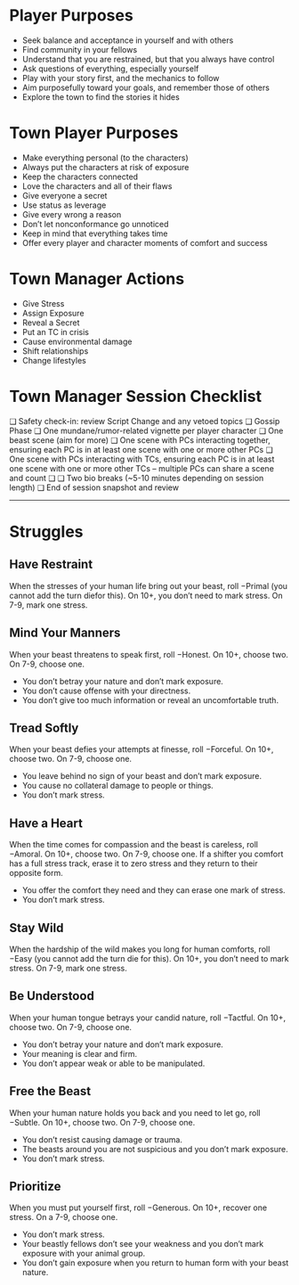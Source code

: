 # Player Purposes
- Seek balance and acceptance in yourself and with others
- Find community in your fellows
- Understand that you are restrained, but that you always have control
- Ask questions of everything, especially yourself
- Play with your story first, and the mechanics to follow
- Aim purposefully toward your goals, and remember those of others
- Explore the town to find the stories it hides

# Town Player Purposes
- Make everything personal (to the characters)
- Always put the characters at risk of exposure
- Keep the characters connected
- Love the characters and all of their flaws
- Give everyone a secret
- Use status as leverage
- Give every wrong a reason
- Don’t let nonconformance go unnoticed
- Keep in mind that everything takes time
- Offer every player and character moments of comfort and success

# Town Manager Actions
- Give Stress
- Assign Exposure
- Reveal a Secret
- Put an TC in crisis
- Cause environmental damage
- Shift relationships
- Change lifestyles

# Town Manager Session Checklist
❑ Safety check-in: review Script Change and any vetoed topics
❑ Gossip Phase
❑ One mundane/rumor-related vignette per player character
❑ One beast scene (aim for more)
❑ One scene with PCs interacting together, ensuring each PC is in at least one scene with one or more other PCs
❑ One scene with PCs interacting with TCs, ensuring each PC is in at least one scene with one or more other TCs – multiple PCs can share a scene and count
❑ ❑ Two bio breaks (~5-10 minutes depending on session length)
❑ End of session snapshot and review

-------------------------------------

# Struggles

## Have Restraint
When the stresses of your human life bring out your beast, 
roll −Primal (you cannot add the turn diefor this). 
On 10+, you don’t need to mark stress. 
On 7-9, mark one stress.

## Mind Your Manners
When your beast threatens to speak first, 
roll −Honest. 
On 10+, choose two. 
On 7-9, choose one.
- You don’t betray your nature and don’t mark exposure.
- You don’t cause offense with your directness.
- You don’t give too much information or reveal an uncomfortable truth.

## Tread Softly
When your beast defies your attempts at finesse, 
roll −Forceful. 
On 10+, choose two. 
On 7-9, choose one.
- You leave behind no sign of your beast and don’t mark exposure.
- You cause no collateral damage to people or things.
- You don’t mark stress.

## Have a Heart
When the time comes for compassion and the beast is careless, 
roll −Amoral. 
On 10+, choose two. 
On 7-9, choose one. 
If a shifter you comfort has a full stress track, erase it
to zero stress and they return to their opposite form.
- You offer the comfort they need and they can erase one mark of stress.
- You don’t mark stress.

## Stay Wild
When the hardship of the wild makes you long for human comforts, 
roll −Easy (you cannot add the turn die for this). 
On 10+, you don’t need to mark stress. 
On 7-9, mark one stress.

## Be Understood
When your human tongue betrays your candid nature, 
roll −Tactful. 
On 10+, choose two. 
On 7-9, choose one.
- You don’t betray your nature and don’t mark exposure.
- Your meaning is clear and firm.
- You don’t appear weak or able to be manipulated.

## Free the Beast
When your human nature holds you back and you need to let go, 
roll −Subtle. 
On 10+, choose two. 
On 7-9, choose one.
- You don’t resist causing damage or trauma.
- The beasts around you are not suspicious and you don’t mark exposure.
- You don’t mark stress.

## Prioritize
When you must put yourself first, 
roll −Generous.
On 10+, recover one stress. 
On a 7-9, choose one.
- You don’t mark stress.
- Your beastly fellows don’t see your weakness and you don’t mark exposure with your animal group.
- You don’t gain exposure when you return to human form with your beast nature.